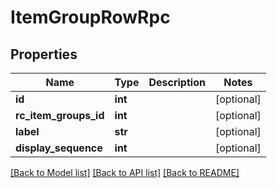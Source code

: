 # ItemGroupRowRpc

## Properties
Name | Type | Description | Notes
------------ | ------------- | ------------- | -------------
**id** | **int** |  | [optional] 
**rc_item_groups_id** | **int** |  | [optional] 
**label** | **str** |  | [optional] 
**display_sequence** | **int** |  | [optional] 

[[Back to Model list]](../README.md#documentation-for-models) [[Back to API list]](../README.md#documentation-for-api-endpoints) [[Back to README]](../README.md)


